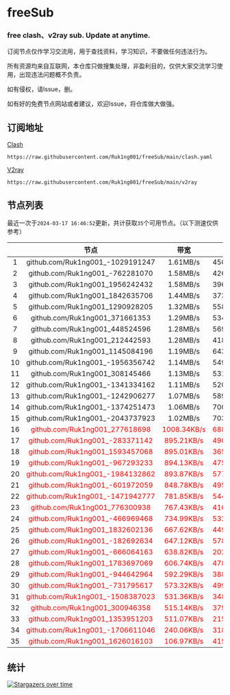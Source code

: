 # freeSub
### free clash、v2ray sub. Update at anytime.

订阅节点仅作学习交流用，用于查找资料，学习知识，不要做任何违法行为。

所有资源均来自互联网，本仓库只做搜集处理，非盈利目的，仅供大家交流学习使用，出现违法问题概不负责。

如有侵权，请Issue，删。

如有好的免费节点网站或者建议，欢迎Issue，将仓库做大做强。

## 订阅地址
[Clash](https://raw.githubusercontent.com/Ruk1ng001/freeSub/main/clash.yaml)
```
https://raw.githubusercontent.com/Ruk1ng001/freeSub/main/clash.yaml
```
[V2ray](https://raw.githubusercontent.com/Ruk1ng001/freeSub/main/v2ray)
```
https://raw.githubusercontent.com/Ruk1ng001/freeSub/main/v2ray
```

## 节点列表

最近一次于`2024-03-17 16:46:52`更新，共计获取`35`个可用节点。（以下测速仅供参考）

|  | 节点 | 带宽 | 延迟 |
|:-:|:--:|:--:|:--:|
 | 1 | github.com/Ruk1ng001_-1029191247 | 1.61MB/s | 450.00ms |
 | 2 | github.com/Ruk1ng001_-762281070 | 1.58MB/s | 426.00ms |
 | 3 | github.com/Ruk1ng001_1956242432 | 1.58MB/s | 396.00ms |
 | 4 | github.com/Ruk1ng001_1842635706 | 1.44MB/s | 373.00ms |
 | 5 | github.com/Ruk1ng001_1290928205 | 1.32MB/s | 558.00ms |
 | 6 | github.com/Ruk1ng001_371661353 | 1.29MB/s | 534.00ms |
 | 7 | github.com/Ruk1ng001_448524596 | 1.28MB/s | 569.00ms |
 | 8 | github.com/Ruk1ng001_212442593 | 1.28MB/s | 418.00ms |
 | 9 | github.com/Ruk1ng001_1145084196 | 1.19MB/s | 643.00ms |
 | 10 | github.com/Ruk1ng001_-1956356742 | 1.14MB/s | 549.00ms |
 | 11 | github.com/Ruk1ng001_308145466 | 1.13MB/s | 531.00ms |
 | 12 | github.com/Ruk1ng001_-1341334162 | 1.11MB/s | 520.00ms |
 | 13 | github.com/Ruk1ng001_-1242906277 | 1.07MB/s | 589.00ms |
 | 14 | github.com/Ruk1ng001_-1374251473 | 1.06MB/s | 700.00ms |
 | 15 | github.com/Ruk1ng001_-2043737923 | 1.02MB/s | 703.00ms |
 | 16 | <font color=red>github.com/Ruk1ng001_277618698</font> | <font color=red>1008.34KB/s</font> | <font color=red>688.00ms</font> |
 | 17 | <font color=red>github.com/Ruk1ng001_-283371142</font> | <font color=red>895.21KB/s</font> | <font color=red>490.00ms</font> |
 | 18 | <font color=red>github.com/Ruk1ng001_1593457068</font> | <font color=red>895.01KB/s</font> | <font color=red>365.00ms</font> |
 | 19 | <font color=red>github.com/Ruk1ng001_-967293233</font> | <font color=red>894.13KB/s</font> | <font color=red>475.00ms</font> |
 | 20 | <font color=red>github.com/Ruk1ng001_-1984132862</font> | <font color=red>893.87KB/s</font> | <font color=red>577.00ms</font> |
 | 21 | <font color=red>github.com/Ruk1ng001_-601972059</font> | <font color=red>848.78KB/s</font> | <font color=red>495.00ms</font> |
 | 22 | <font color=red>github.com/Ruk1ng001_-1471942777</font> | <font color=red>781.85KB/s</font> | <font color=red>544.00ms</font> |
 | 23 | <font color=red>github.com/Ruk1ng001_776300938</font> | <font color=red>767.43KB/s</font> | <font color=red>416.00ms</font> |
 | 24 | <font color=red>github.com/Ruk1ng001_-466969468</font> | <font color=red>734.99KB/s</font> | <font color=red>532.00ms</font> |
 | 25 | <font color=red>github.com/Ruk1ng001_1832602136</font> | <font color=red>667.62KB/s</font> | <font color=red>449.00ms</font> |
 | 26 | <font color=red>github.com/Ruk1ng001_-182692634</font> | <font color=red>647.12KB/s</font> | <font color=red>578.00ms</font> |
 | 27 | <font color=red>github.com/Ruk1ng001_-666064163</font> | <font color=red>638.82KB/s</font> | <font color=red>202.00ms</font> |
 | 28 | <font color=red>github.com/Ruk1ng001_1783697069</font> | <font color=red>606.74KB/s</font> | <font color=red>478.00ms</font> |
 | 29 | <font color=red>github.com/Ruk1ng001_-944642964</font> | <font color=red>592.29KB/s</font> | <font color=red>388.00ms</font> |
 | 30 | <font color=red>github.com/Ruk1ng001_-731795617</font> | <font color=red>573.32KB/s</font> | <font color=red>499.00ms</font> |
 | 31 | <font color=red>github.com/Ruk1ng001_-1508387023</font> | <font color=red>531.36KB/s</font> | <font color=red>348.00ms</font> |
 | 32 | <font color=red>github.com/Ruk1ng001_300946358</font> | <font color=red>515.14KB/s</font> | <font color=red>379.00ms</font> |
 | 33 | <font color=red>github.com/Ruk1ng001_1353951203</font> | <font color=red>511.07KB/s</font> | <font color=red>215.00ms</font> |
 | 34 | <font color=red>github.com/Ruk1ng001_-1706611046</font> | <font color=red>240.06KB/s</font> | <font color=red>318.00ms</font> |
 | 35 | <font color=red>github.com/Ruk1ng001_1626016103</font> | <font color=red>106.97KB/s</font> | <font color=red>415.00ms</font> |


## 统计

[![Stargazers over time](https://starchart.cc/Ruk1ng001/freeSub.svg)](https://starchart.cc/Ruk1ng001/freeSub)